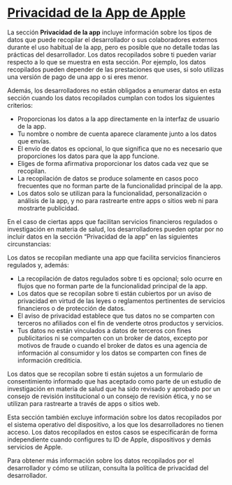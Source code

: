 # [Privacidad de la App de Apple](https://apps.apple.com/es/story/id1538632801)

La sección **Privacidad de la app** incluye información sobre los tipos de datos que puede recopilar el desarrollador o sus colaboradores externos durante el uso habitual de la app, pero es posible que no detalle todas las prácticas del desarrollador. Los datos recopilados sobre ti pueden variar respecto a lo que se muestra en esta sección. Por ejemplo, los datos recopilados pueden depender de las prestaciones que uses, si solo utilizas una versión de pago de una app o si eres menor.

Además, los desarrolladores no están obligados a enumerar datos en esta sección cuando los datos recopilados cumplan con todos los siguientes criterios:

- Proporcionas los datos a la app directamente en la interfaz de usuario de la app.
- Tu nombre o nombre de cuenta aparece claramente junto a los datos que envías.
- El envío de datos es opcional, lo que significa que no es necesario que proporciones los datos para que la app funcione.
- Eliges de forma afirmativa proporcionar los datos cada vez que se recopilan.
- La recopilación de datos se produce solamente en casos poco frecuentes que no forman parte de la funcionalidad principal de la app.
- Los datos solo se utilizan para la funcionalidad, personalización o análisis de la app, y no para rastrearte entre apps o sitios web ni para mostrarte publicidad.

En el caso de ciertas apps que facilitan servicios financieros regulados o investigación en materia de salud, los desarrolladores pueden optar por no incluir datos en la sección “Privacidad de la app” en las siguientes circunstancias:

Los datos se recopilan mediante una app que facilita servicios financieros regulados y, además:

- La recopilación de datos regulados sobre ti es opcional; solo ocurre en flujos que no forman parte de la funcionalidad principal de la app.
- Los datos que se recopilan sobre ti están cubiertos por un aviso de privacidad en virtud de las leyes o reglamentos pertinentes de servicios financieros o de protección de datos.
- El aviso de privacidad establece que tus datos no se comparten con terceros no afiliados con el fin de venderte otros productos y servicios.
- Tus datos no están vinculados a datos de terceros con fines publicitarios ni se comparten con un broker de datos, excepto por motivos de fraude o cuando el broker de datos es una agencia de información al consumidor y los datos se comparten con fines de información crediticia.

Los datos que se recopilan sobre ti están sujetos a un formulario de consentimiento informado que has aceptado como parte de un estudio de investigación en materia de salud que ha sido revisado y aprobado por un consejo de revisión institucional o un consejo de revisión ética, y no se utilizan para rastrearte a través de apps o sitios web.

Esta sección también excluye información sobre los datos recopilados por el sistema operativo del dispositivo, a los que los desarrolladores no tienen acceso. Los datos recopilados en estos casos se especificarán de forma independiente cuando configures tu ID de Apple, dispositivos y demás servicios de Apple.

Para obtener más información sobre los datos recopilados por el desarrollador y cómo se utilizan, consulta la política de privacidad del desarrollador.
